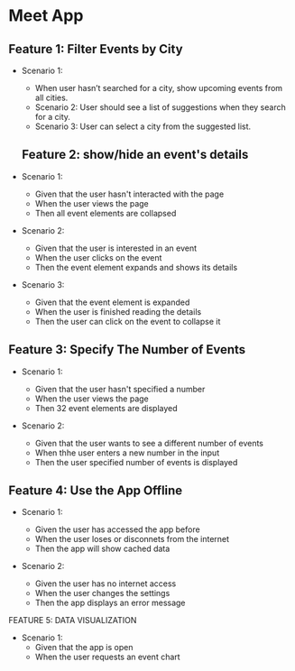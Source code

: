<h1>Meet App</h1>


   <h2>Feature 1: Filter Events by City</h2>

* Scenario 1: 
  * When user hasn’t searched for a city, show upcoming events from all cities.
  * Scenario 2: User should see a list of suggestions when they search for a city.
  * Scenario 3: User can select a city from the suggested list.

  <h2>Feature 2: show/hide an event's details</h2>

* Scenario 1:
  * Given that the user hasn't interacted with the page
  * When the user views the page
  * Then all event elements are collapsed

* Scenario 2: 
  * Given that the user is interested in an event
  * When the user clicks on the event
  * Then the event element expands and shows its details

* Scenario 3: 
  * Given that the event element is expanded
  * When the user is finished reading the details
  * Then the user can click on the event to collapse it

<h2>Feature 3: Specify The Number of Events</h2>

* Scenario 1:
  * Given that the user hasn't specified a number
  * When the user views the page
  * Then 32 event elements are displayed

* Scenario 2:
  * Given that the user wants to see a different number of events
  * When thhe user enters a new number in the input
  * Then the user specified number of events is displayed

<h2>Feature 4: Use the App Offline</h2>

* Scenario 1: 
  * Given the user has accessed the app before
  * When the user loses or disconnets from the internet
  * Then the app will show cached data

* Scenario 2: 
  * Given the user has no internet access
  * When the user changes the settings
  * Then the app displays an error message

FEATURE 5: DATA VISUALIZATION

* Scenario 1: 
  * Given that the app is open
  * When the user requests an event chart
 
